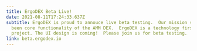 ```yaml
---
title: ErgoDEX Beta Live!
date: 2021-08-11T17:24:33.637Z
subtitle: ErgoDEX is proud to annouce live beta testing.  Our mission so far has
  been core functionality of the AMM DEX.  ErgoDEX is a technology first
  project. The UI design is coming!  Please join us for beta testing.
link: beta.ergodex.io
---
```

